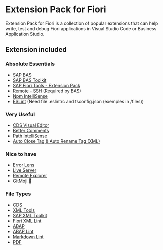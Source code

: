 # Extension Pack for Fiori

Extension Pack for Fiori is a collection of popular extensions that can help write, test and debug Fiori applications in Visual Studio Code or Business Application Studio.

## Extension included

### Absolute Essentials

* [SAP BAS](https://marketplace.visualstudio.com/items?itemName=app-studio-remote-access)
* [SAP BAS Toolkit](https://marketplace.visualstudio.com/items?itemName=saposs.app-studio-toolkit)
* [SAP Fiori Tools - Extension Pack](https://marketplace.visualstudio.com/items?itemName=sapse.sap-ux-fiori-tools-extension-pack)
* [Remote - SSH](https://marketplace.visualstudio.com/items?itemName=ms-vscode-remote.remote-ssh) (Required by BAS)
* [Npm IntelliSense](https://marketplace.visualstudio.com/items?itemName=christian-kohler.npm-intellisense)
* [ESLint](https://marketplace.visualstudio.com/items?itemName=dbaeumer.vscode-eslint) (Need file .eslintrc and tsconfig.json (exemples in /files))

### Very Useful

* [CDS Visual Editor](https://marketplace.visualstudio.com/items?itemName=SAPSE.vscode-wing-cds-editor-vsc)
* [Better Comments](https://marketplace.visualstudio.com/items?itemName=aaron-bond.better-comments&ssr=false#overview)
* [Path IntelliSense](https://marketplace.visualstudio.com/items?itemName=christian-kohler.path-intellisense)
* [Auto Close Tag & Auto Rename Tag (XML)](https://marketplace.visualstudio.com/items?itemName=formulahendry.auto-complete-tag)

### Nice to have

* [Error Lens](https://marketplace.visualstudio.com/items?itemName=usernamehw.errorlens)
* [Live Server](https://marketplace.visualstudio.com/items?itemName=ms-vscode.live-server)
* [Remote Explorer](https://marketplace.visualstudio.com/items?itemName=ms-vscode.remote-explorer)
* [GitMoji 🚀](https://marketplace.visualstudio.com/items?itemName=seatonjiang.gitmoji-vscode)

### File Types

* [CDS](https://marketplace.visualstudio.com/items?itemName=sapse.vscode-cds)
* [XML Tools](https://marketplace.visualstudio.com/items?itemName=DotJoshJohnson.xml)
* [SAP XML Toolkit](https://marketplace.visualstudio.com/items?itemName=saposs.xml-toolkit)
* [Fiori XML Lint](https://marketplace.visualstudio.com/items?itemName=leo-ls.fiori-xml-lint)
* [ABAP](https://marketplace.visualstudio.com/items?itemName=larshp.vscode-abap)
* [ABAP Lint](https://marketplace.visualstudio.com/items?itemName=larshp.vscode-abaplint)
* [Markdown Lint](https://marketplace.visualstudio.com/items?itemName=DavidAnson.vscode-markdownlint)
* [PDF](https://marketplace.visualstudio.com/items?itemName=tomoki1207.pdf)
